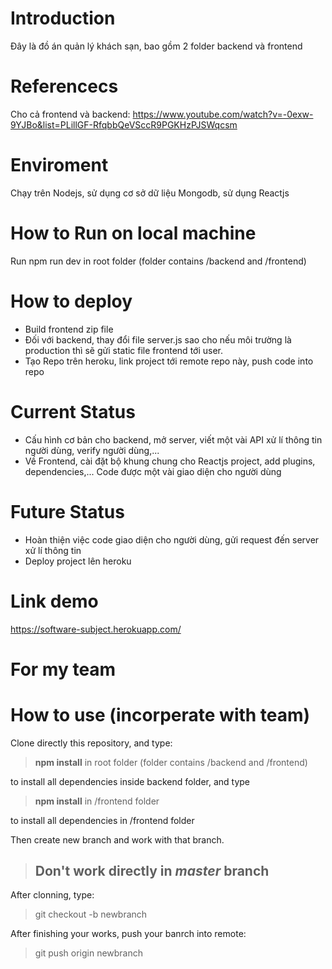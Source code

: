 # Introduction
Đây là đồ án quản lý khách sạn, bao gồm 2 folder backend và frontend

# Referencecs
Cho cả frontend và backend: https://www.youtube.com/watch?v=-0exw-9YJBo&list=PLillGF-RfqbbQeVSccR9PGKHzPJSWqcsm

# Enviroment
Chạy trên Nodejs, sử dụng cơ sở dữ liệu Mongodb, sử dụng Reactjs

# How to Run on local machine
Run npm run dev in root folder (folder contains /backend and /frontend)

# How to deploy
- Build frontend zip file <br />
- Đối với backend, thay đổi file server.js sao cho nếu môi trường là production thì sẽ gửi static file frontend tới user. <br />
- Tạo Repo trên heroku, link project tới remote repo này, push code into repo

# Current Status
- Cấu hình cơ bản cho backend, mở server, viết một vài API xử lí thông tin người dùng, verify người dùng,... <br />
- Về Frontend, cài đặt bộ khung chung cho Reactjs project, add plugins, dependencies,... Code được một vài giao diện cho người dùng 

# Future Status
- Hoàn thiện việc code giao diện cho người dùng, gửi request đến server xử lí thông tin <br />
- Deploy project lên heroku

# Link demo
https://software-subject.herokuapp.com/

# For my team
# How to use (incorperate with team)

Clone directly this repository, and type:

> **npm install** in root folder (folder contains /backend and /frontend)

to install all dependencies inside backend folder, and type
> **npm install** in /frontend folder 

to install all dependencies in /frontend folder
>
Then create new branch and work with that branch.
>
> ## Don't work directly in **_master_** branch

After clonning, type:
> git checkout -b newbranch

After finishing your works, push your banrch into remote:
> git push origin newbranch
